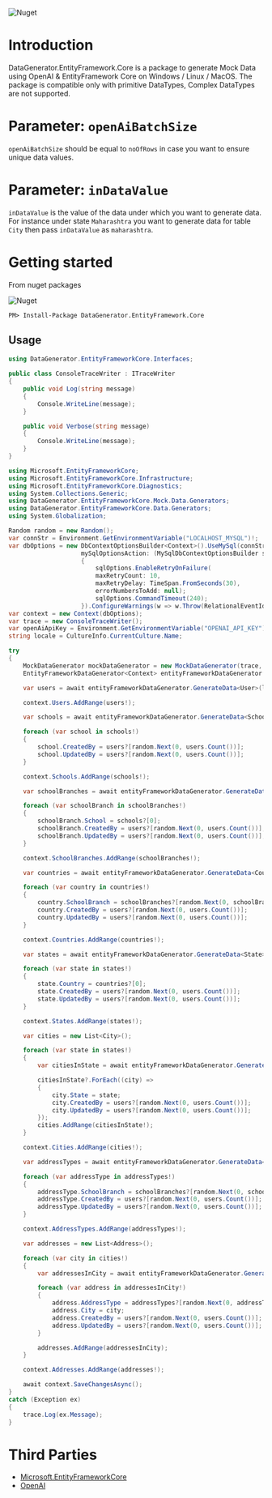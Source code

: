
![Nuget](https://img.shields.io/nuget/v/DataGenerator.EntityFramework.Core)

# Introduction
DataGenerator.EntityFramework.Core is a package to generate Mock Data using OpenAI & EntityFramework Core on Windows / Linux / MacOS. The package is compatible only with primitive DataTypes, Complex DataTypes are not supported.

# Parameter: `openAiBatchSize` 

`openAiBatchSize` should be equal to `noOfRows` in case you want to ensure unique data values.

# Parameter: `inDataValue` 

`inDataValue` is the value of the data under which you want to generate data. For instance under state `Maharashtra` you want to generate data for table `City` then pass `inDataValue` as `maharashtra`.

# Getting started

From nuget packages

![Nuget](https://img.shields.io/nuget/v/DataGenerator.EntityFramework.Core)

`PM> Install-Package DataGenerator.EntityFramework.Core`

## Usage 

```C#
using DataGenerator.EntityFrameworkCore.Interfaces;
    
public class ConsoleTraceWriter : ITraceWriter
{
    public void Log(string message)
    {
        Console.WriteLine(message);
    }

    public void Verbose(string message)
    {
        Console.WriteLine(message);
    }
}
```
```C#
using Microsoft.EntityFrameworkCore;
using Microsoft.EntityFrameworkCore.Infrastructure;
using Microsoft.EntityFrameworkCore.Diagnostics;
using System.Collections.Generic;
using DataGenerator.EntityFrameworkCore.Mock.Data.Generators;
using DataGenerator.EntityFrameworkCore.Data.Generators;
using System.Globalization;

Random random = new Random();
var connStr = Environment.GetEnvironmentVariable("LOCALHOST_MYSQL")!;
var dbOptions = new DbContextOptionsBuilder<Context>().UseMySql(connStr, ServerVersion.AutoDetect(connStr),
                    mySqlOptionsAction: (MySqlDbContextOptionsBuilder sqlOptions) =>
                    {
                        sqlOptions.EnableRetryOnFailure(
                        maxRetryCount: 10,
                        maxRetryDelay: TimeSpan.FromSeconds(30),
                        errorNumbersToAdd: null);
                        sqlOptions.CommandTimeout(240);
                    }).ConfigureWarnings(w => w.Throw(RelationalEventId.MultipleCollectionIncludeWarning)).Options;
var context = new Context(dbOptions);
var trace = new ConsoleTraceWriter();
var openAiApiKey = Environment.GetEnvironmentVariable("OPENAI_API_KEY")!;
string locale = CultureInfo.CurrentCulture.Name;

try
{
    MockDataGenerator mockDataGenerator = new MockDataGenerator(trace, openAiApiKey);
    EntityFrameworkDataGenerator<Context> entityFrameworkDataGenerator = new EntityFrameworkDataGenerator<Context>(context, mockDataGenerator, trace);

    var users = await entityFrameworkDataGenerator.GenerateData<User>(locale, 5, 5);

    context.Users.AddRange(users!);

    var schools = await entityFrameworkDataGenerator.GenerateData<School>(locale, 1, 1);

    foreach (var school in schools!)
    {
        school.CreatedBy = users?[random.Next(0, users.Count())];
        school.UpdatedBy = users?[random.Next(0, users.Count())];
    }

    context.Schools.AddRange(schools!);

    var schoolBranches = await entityFrameworkDataGenerator.GenerateData<SchoolBranch>(locale, 5, 5, schools?[0].SchoolName!);

    foreach (var schoolBranch in schoolBranches!)
    {
        schoolBranch.School = schools?[0];
        schoolBranch.CreatedBy = users?[random.Next(0, users.Count())];
        schoolBranch.UpdatedBy = users?[random.Next(0, users.Count())];
    }

    context.SchoolBranches.AddRange(schoolBranches!);

    var countries = await entityFrameworkDataGenerator.GenerateData<Country>(locale, 1, 1);

    foreach (var country in countries!)
    {
        country.SchoolBranch = schoolBranches?[random.Next(0, schoolBranches.Count())];
        country.CreatedBy = users?[random.Next(0, users.Count())];
        country.UpdatedBy = users?[random.Next(0, users.Count())];
    }

    context.Countries.AddRange(countries!);

    var states = await entityFrameworkDataGenerator.GenerateData<State>(locale, 25, 25);

    foreach (var state in states!)
    {
        state.Country = countries?[0];
        state.CreatedBy = users?[random.Next(0, users.Count())];
        state.UpdatedBy = users?[random.Next(0, users.Count())];
    }

    context.States.AddRange(states!);

    var cities = new List<City>();

    foreach (var state in states!)
    {
        var citiesInState = await entityFrameworkDataGenerator.GenerateData<City>(locale, 25, 25, state.Name!);

        citiesInState?.ForEach((city) =>
        {
            city.State = state;
            city.CreatedBy = users?[random.Next(0, users.Count())];
            city.UpdatedBy = users?[random.Next(0, users.Count())];
        });
        cities.AddRange(citiesInState!);
    }

    context.Cities.AddRange(cities!);

    var addressTypes = await entityFrameworkDataGenerator.GenerateData<AddressType>(locale, 2, 2);

    foreach (var addressType in addressTypes!)
    {
        addressType.SchoolBranch = schoolBranches?[random.Next(0, schoolBranches.Count())];
        addressType.CreatedBy = users?[random.Next(0, users.Count())];
        addressType.UpdatedBy = users?[random.Next(0, users.Count())];
    }

    context.AddressTypes.AddRange(addressTypes!);

    var addresses = new List<Address>();

    foreach (var city in cities!)
    {
        var addressesInCity = await entityFrameworkDataGenerator.GenerateData<Address>(locale, 125, 125, city.Name!);

        foreach (var address in addressesInCity!)
        {
            address.AddressType = addressTypes?[random.Next(0, addressTypes.Count())];
            address.City = city;
            address.CreatedBy = users?[random.Next(0, users.Count())];
            address.UpdatedBy = users?[random.Next(0, users.Count())];
        }

        addresses.AddRange(addressesInCity);
    }

    context.Addresses.AddRange(addresses!);

    await context.SaveChangesAsync();
}
catch (Exception ex)
{
    trace.Log(ex.Message);
}
```

# Third Parties
* [Microsoft.EntityFrameworkCore](https://www.nuget.org/packages/Microsoft.EntityFrameworkCore/8.0.12)
* [OpenAI](https://www.nuget.org/packages/OpenAI/2.1.0)
